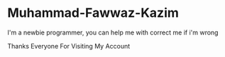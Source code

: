 # Muhammad-Fawwaz-Kazim
I'm a newbie programmer, you can help me with correct me if i'm wrong

Thanks Everyone For Visiting My Account
